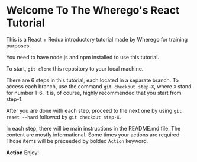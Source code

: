 # Welcome To The Wherego's React Tutorial

This is a React + Redux introductory tutorial made by Wherego for training purposes.

You need to have node.js and npm installed to use this tutorial.

To start, `git clone` this repository to your local machine.

There are 6 steps in this tutorial, each located in a separate branch. To access each branch, use the command `git checkout step-X`, where `X` stand for number 1-6. It is, of course, highly recommended that you start from step-1.

After you are done with each step, proceed to the next one by using `git reset --hard` followed by `git checkout step-X`.

In each step, there will be main instructions in the README.md file. The content are mostly informational. Some times your actions are required. Those items will be preceeded by bolded `Action` keyword.

**Action** Enjoy!
